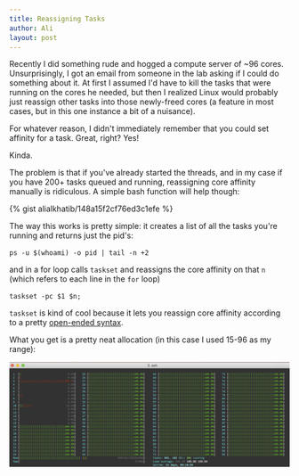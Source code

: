 ```yaml
---
title: Reassigning Tasks
author: Ali
layout: post
---
```


Recently I did something rude and hogged a compute server of ~96 cores. Unsurprisingly, I got an email from someone in the lab asking if I could do something about it. At first I assumed I'd have to kill the tasks that were running on the cores he needed, but then I realized Linux would probably just reassign other tasks into those newly-freed cores (a feature in most cases, but in this one instance a bit of a nuisance).

For whatever reason, I didn't immediately remember that you could set affinity for a task. Great, right? Yes!

Kinda.

The problem is that if you've already started the threads, and in my case if you have 200+ tasks queued and running, reassigning core affinity manually is ridiculous. A simple bash function will help though:

{% gist alialkhatib/148a15f2cf76ed3c1efe %}

The way this works is pretty simple: it creates a list of all the tasks you're running and returns just the pid's:

    ps -u $(whoami) -o pid | tail -n +2

and in a for loop calls `taskset` and reassigns the core affinity on that `n` (which refers to each line in the `for` loop)

    taskset -pc $1 $n;

`taskset` is kind of cool because it lets you reassign core affinity according to a pretty [open-ended syntax][1].

What you get is a pretty neat allocation (in this case I used 15-96 as my range):

![jerk move](/media/jerkmove.png)

[1]: http://linux.die.net/man/1/taskset